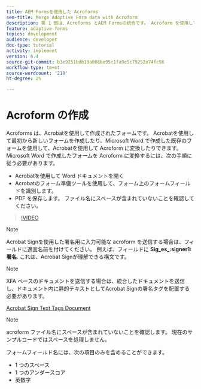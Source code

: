 ```yaml
---
title: AEM Formsを使用した Acroforms
seo-title: Merge Adaptive Form data with Acroform
description: 第 1 部は、Acroforms とAEM Formsの統合です。 Acroform を使用してアダプティブフォームを作成し、データを結合してPDFを取得する
feature: adaptive-forms
topics: development
audience: developer
doc-type: tutorial
activity: implement
version: 6.4
source-git-commit: b3e9251bdb18a008be95c1fa9e5c79252a74fc98
workflow-type: tm+mt
source-wordcount: '218'
ht-degree: 2%

---
```



# Acroform の作成

Acroforms は、Acrobatを使用して作成されたフォームです。 Acrobatを使用して最初から新しいフォームを作成したり、Microsoft Word で作成した既存のフォームを使用して、Acrobatを使用して Acroform に変換したりできます。 Microsoft Word で作成したフォームを Acroform に変換するには、次の手順に従う必要があります。

* Acrobatを使用して Word ドキュメントを開く
* Acrobatのフォーム準備ツールを使用して、フォーム上のフォームフィールドを識別します。
* PDF を保存します。 ファイル名にスペースが含まれていないことを確認してください。


>[!VIDEO](https://video.tv.adobe.com/v/22575?quality=12&learn=on)

>[!NOTE]
>
>Acrobat Signを使用した署名用に入力可能な acroform を送信する場合は、フィールドに適宜名前を付けてください。 例えば、フィールドに **Sig_es_:signer1:署名**. これは、Acrobat Signが理解できる構文です。

>[!NOTE]
>
>XFA ベースのドキュメントを送信する場合は、統合したドキュメントを送信し、ドキュメント内に静的テキストとしてAcrobat Signの署名タグを配置する必要があります。

[Acrobat Sign Text Tags Document](https://helpx.adobe.com/jp/sign/using/text-tag.html)

>[!NOTE]
>
>acroform ファイル名にスペースが含まれていないことを確認します。 現在のサンプルコードではスペースを処理しません。
>
>フォームフィールド名には、次の項目のみを含めることができます。
>
>* 1 つのスペース
>* 1 つのアンダースコア
>* 英数字

